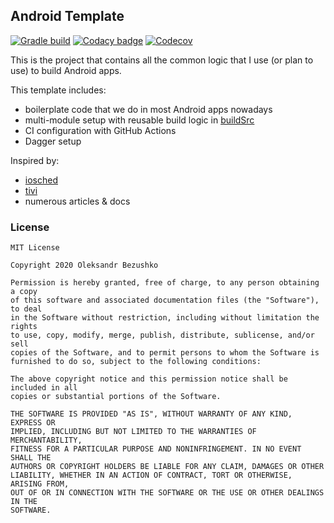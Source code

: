 ## Android Template

[![Gradle build](https://github.com/Insiderser/AndroidTemplate/workflows/Build/badge.svg)](https://github.com/Insiderser/AndroidTemplate/actions?query=branch%3Amaster+workflow%3Abuild)
[![Codacy badge](https://api.codacy.com/project/badge/Grade/041b5a6aaea24bb58766ac38b02263b5)](https://www.codacy.com/manual/Insiderser/AndroidTemplate?utm_source=github.com&amp;utm_medium=referral&amp;utm_content=Insiderser/AndroidTemplate&amp;utm_campaign=Badge_Grade)
[![Codecov](https://codecov.io/gh/Insiderser/AndroidTemplate/branch/master/graph/badge.svg)](https://codecov.io/gh/Insiderser/AndroidTemplate)

This is the project that contains all the common
logic that I use (or plan to use) to build Android apps.

This template includes:

  - boilerplate code that we do in most Android apps nowadays
  - multi-module setup with reusable build logic in [buildSrc](buildSrc/)
  - CI configuration with GitHub Actions
  - Dagger setup

Inspired by:

  - [iosched](https://github.com/google/iosched/)
  - [tivi](https://github.com/chrisbanes/tivi)
  - numerous articles & docs

### License

```
MIT License

Copyright 2020 Oleksandr Bezushko

Permission is hereby granted, free of charge, to any person obtaining a copy
of this software and associated documentation files (the "Software"), to deal
in the Software without restriction, including without limitation the rights
to use, copy, modify, merge, publish, distribute, sublicense, and/or sell
copies of the Software, and to permit persons to whom the Software is
furnished to do so, subject to the following conditions:

The above copyright notice and this permission notice shall be included in all
copies or substantial portions of the Software.

THE SOFTWARE IS PROVIDED "AS IS", WITHOUT WARRANTY OF ANY KIND, EXPRESS OR
IMPLIED, INCLUDING BUT NOT LIMITED TO THE WARRANTIES OF MERCHANTABILITY,
FITNESS FOR A PARTICULAR PURPOSE AND NONINFRINGEMENT. IN NO EVENT SHALL THE
AUTHORS OR COPYRIGHT HOLDERS BE LIABLE FOR ANY CLAIM, DAMAGES OR OTHER
LIABILITY, WHETHER IN AN ACTION OF CONTRACT, TORT OR OTHERWISE, ARISING FROM,
OUT OF OR IN CONNECTION WITH THE SOFTWARE OR THE USE OR OTHER DEALINGS IN THE
SOFTWARE.
```
